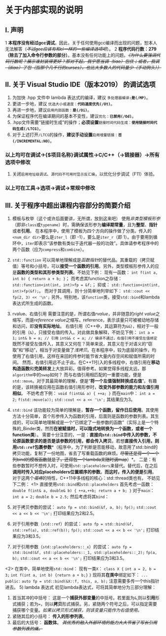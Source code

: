 # 关于内部实现的说明

## I. 声明

1 **本程序没有经过gcc调试**。因此，关于任何使用gcc编译而出现的问题，恕本人无法解答（~~*不过gcc应该有和cl一样的一些编译选项吧*~~）。
2 **程序代码行数：279（除去了加入命令行参数的部分）**。基本没有任何功能上的问题。~~*（为什么要强调代码行数呢？展示谁封装得更好？那对不起，我宁愿当调（tiao）包侠；或者，我调（diao）了包（指那个几千行的curses），也比大多数人的代码量少（手动狗头））*~~

## II. 关于 Visual Studio IDE（版本2019） 的调试选项

  1) 为加快 .hpp 文件中 lambda 表达式的编译，建议 `多处理器编译`**`:是(/MP)`**。
  2) 更进一步地，建议 `优选大小或速度：`**`代码速度优先(/Ot)`**。
  3) 再进一步地，建议`启用内部函数：`**`是(/Oi)`**。
  4) 为保证程序代在编译期间的基本不变性，建议`优化：`**`已禁用(/Od)`**。
  5) .hpp文件需要“链接时生成”的操作；**必须设置**`链接时间代码生成：`**`使用链接时间代码生成(/LTCG)`**。
  6) 对于上述打开`/LTCG`的操作，**建议手动设置**`启用增量链接：`**`否(/INCREMENTAL:NO)`**。

### 以上均可在**调试->{$项目名称}调试属性->C/C++（->链接器）->所有选项**中修改

  1) 关闭`启用地址级调试`、`源代码不可用时显示反汇编`，以优化分步调试（F11）体验。
  
### 以上可在**工具->选项->调试->常规**中修改

## III. 关于程序中超出课程内容部分的简要介绍

1) 模板与枚举（这个或许后面要讲，无所谓，放到这来吧）
  使用*非类型模板形参*（即非`class`或`typename`）时，需确保该形参为**编译期常量**，且为**整型**、**指针**或者**引用**。
  在本程序中，使用了模板为四个方向的操作做了分类。传入的`<num_dir dir>`要么是`iter_l`（即 -1），要么是`iter_r`（即 1）。由于要用到循环中，`iter`即表示“该参数有类似于迭代器一般的功效”。具体请参考程序中的两个函数（应为`compress`和`combine`）。
2) `std::function`
  可以简单地理解成是*函数指针*的替代品。其重载的（拷贝赋值）等号和小括号，可以**接受一个函数的引用**。另外，类型模板形参传入的应是**函数的类型和其形参类型列表**。不妨见下例：
  现有一函数：
  `int f(int a, int b) { return a + b; }`；
  而考虑其function之存储：
  `std::function<int(int, int)>fp = &f;`；
  抑或：
  `std::function<int(int, int)>fp(&f);`。
  而对于其调用，则十分简单地列举如下：
  `std::cout << fp(2, 3) << '\n';`
  另外，特别地，该`function`类，接受`std::bind`和lambda表达式所生成的函数。
3) rvalue、右值引用
  需要注意的是，所谓右值*rvalue*，并非随意的*right value*之缩写，而是*reference value*之缩写。reference，表示该量只可被被动地存储和访问，即**没有实际地址**。
  右值引用（C++中，其运算符为`&&`），相对于一般的引用（`&`），只接受右值的传入。对此做具象解释，不妨见下例：
  `int a = 1;`
  `int& b = a; // 引用`
  `int&& c = a; // 编译不通过，右值引用不接受左值绑定`
  既然不接受左值传入，其意义又何在？简单来说，其意义在于对语义的“窃取”和“移动”，相当于对变量做了*浅拷贝*。在本程序中，较为底层的操作，均使用了右值引用，这样在来回的传参时能节省大量内存空间和赋值所需的时间。
  然而，右值引用远不止于此。在C++11引入的多线程中，右值引用在**移动构造函数**和**完美转发**上大放异彩。值得参考。如果觉得多线程太远，那`algorithm`中的`swap`如何？
  而与右值引用相匹配的一重要功能，便是`std::move`。对于其最简单的理解，便是“**将一个左值强制转换成右值**”。有趣的是，该转换被应用在函数右值引用形参时，**改变外部参数的能力和左值引用相似**。
  不妨考虑下例：
  `void f(int&& a) { ++a; }`
  而在`main`中：
  `int a = 2;`
  `f(std::move(a));`
  `std::cout << a << '\n';`
  其结果应为3。
4) `std::bind`
 该功能较为简单的理解是，**暂存一个函数，留作日后使用**。其使用方法十分简单，首个形参传入为函数的引用，后面则是函数的参数列表。其生成的，可以简单地理解成是一个“已绑定了一些参数的函数”（实际上是一个特殊的_Binder类，然而**在被赋值时，可以隐式地转换为一个函数，或者一个function类**）。
 需要十分注意的，一是：**直接向`std::bind`中传入的参数，不论原函数要求的是否是该参数的引用，都会传入拷贝**。若想**直接传入引用，则用`std::ref`包裹参数***（程序中，为了判断是否能移动，故意用了std::bind的拷贝功能，复制了一份地图，省去了写重载函数的麻烦。~~尽管还是得一个一个列bind的模板函数就是了，还得包一个lambda来随时调map~~）*。
 二是：有些参数暂时不想传入时，可使用`std::placeholders`来替代。替代后，在之后**调用时传入对应placeholders位置顺序的参数**。**而这时，传入的便是引用**。
 对于这两个~~*蛋疼*~~的特性，C++11中多线程的核心：std::thread类也有。
 不妨见下二例：
<1> 直接使用`std::bind`和`std::placeholders`
首先考虑一函数：
`double f(int& a, double& b) { ++a,++b; return a + b; }`
对于`main`：
`int a = 2;`
`double b = 2.5;`
然后考虑将其`bind`：

1) 对于拷贝参数的尝试：
`auto fp = std::bind(&f, a, b);`
`fp();`
`std::cout << a << b << '\n';`
打印结果应为2和2.5。

2) 对于引用参数（`std::ref`）的尝试：
`auto fp = std::bind(&f, std::ref(a), std::ref(b));`
`fp();`
`std::cout << a << b << '\n';`
打印结果应为3和3.5。

3) 对于引用参数（`std::placeholders::_x`）的尝试：
`auto fp = std::bind(&f, std::placeholders::_1, std::placeholders::_2);`
`fp(a, b);`
`std::cout << a << b << '\n';`
打印结果应为3和3.5。

<2> 在类中，简单地使用`std::bind`：
现有一类`X`：
`class X {`
`int a = 2, b = 3;`
`int f(int a, int b) {return a + b;}`
`}`
现将其**在类中**绑定如下：
`...`
`public:`
`auto fp = std::bind(&X::f, this, a, b);`
注意需要多传一个this指针进去。
5) lambda 表达式
  初见lambda表达式，可将其简单地分为三部分理解：

  1) 首当其冲的中括号：
   这是一个**捕获外部变量**的中括号。若里面为`&`,则以**引用**形式捕获；若为`=`，则以**拷贝**形式捕获。另，紧随两个符号之后，可以指定需要捕获哪个变量。*如果以拷贝形式捕获，则该变量只能作为右值使用。*
  2) 紧随其后的小括号：
   **传入的形参列表**。
  3) 最后的大括号：
   **函数体**。
   ~~*其优秀的融入外部环境的能力大大节省了写长引用参数列表的痛。*~~
  
